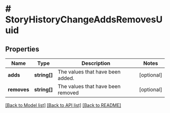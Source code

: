 # # StoryHistoryChangeAddsRemovesUuid

## Properties

Name | Type | Description | Notes
------------ | ------------- | ------------- | -------------
**adds** | **string[]** | The values that have been added. | [optional]
**removes** | **string[]** | The values that have been removed | [optional]

[[Back to Model list]](../../README.md#models) [[Back to API list]](../../README.md#endpoints) [[Back to README]](../../README.md)
